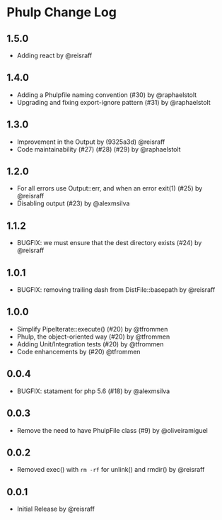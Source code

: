 # Phulp Change Log

## 1.5.0

- Adding react by @reisraff

## 1.4.0

- Adding a Phulpfile naming convention (#30) by @raphaelstolt
- Upgrading and fixing export-ignore pattern (#31) by @raphaelstolt

## 1.3.0

- Improvement in the Output by (9325a3d) @reisraff
- Code maintainability (#27) (#28) (#29) by @raphaelstolt

## 1.2.0

- For all errors use Output::err, and when an error exit(1) (#25) by @reisraff
- Disabling output (#23) by @alexmsilva

## 1.1.2

- BUGFIX: we must ensure that the dest directory exists (#24) by @reisraff

## 1.0.1

- BUGFIX: removing trailing dash from DistFile::basepath by @reisraff

## 1.0.0

- Simplify PipeIterate::execute() (#20) by @tfrommen
- Phulp, the object-oriented way (#20) by @tfrommen
- Adding Unit/Integration tests (#20) by @tfrommen
- Code enhancements by (#20) @tfrommen

## 0.0.4

- BUGFIX: statament for php 5.6 (#18) by @alexmsilva

## 0.0.3

- Remove the need to have PhulpFile class (#9) by @oliveiramiguel

## 0.0.2

- Removed exec() with `rm -rf` for unlink() and rmdir() by @reisraff

## 0.0.1

- Initial Release by @reisraff
